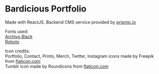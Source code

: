 # Bardicious Portfolio

Made with ReactJS. Backend CMS service provided by [prismic.io](prismic.io)

Fonts used:<br>
[Archivo Black](https://fonts.google.com/specimen/Archivo+Black)</br>
[Roboto](https://fonts.google.com/specimen/Roboto?query=roboto)

Icon credits:<br>
Portfolio, Contact, Prints, Merch, Twitter, Instagram icons made by Freepik from [flaticon.com](www.flaticon.com)<br/>
Tumblr icon made by Roundicons from [flaticon.com](www.flaticon.com)
